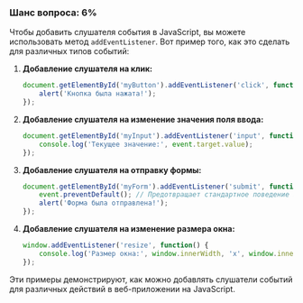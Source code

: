### Шанс вопроса: 6%

Чтобы добавить слушателя события в JavaScript, вы можете использовать метод `addEventListener`. Вот пример того, как это сделать для различных типов событий:

1. **Добавление слушателя на клик:**
   ```javascript
   document.getElementById('myButton').addEventListener('click', function() {
       alert('Кнопка была нажата!');
   });
   ```

2. **Добавление слушателя на изменение значения поля ввода:**
   ```javascript
   document.getElementById('myInput').addEventListener('input', function(event) {
       console.log('Текущее значение:', event.target.value);
   });
   ```

3. **Добавление слушателя на отправку формы:**
   ```javascript
   document.getElementById('myForm').addEventListener('submit', function(event) {
       event.preventDefault(); // Предотвращает стандартное поведение формы
       alert('Форма была отправлена!');
   });
   ```

4. **Добавление слушателя на изменение размера окна:**
   ```javascript
   window.addEventListener('resize', function() {
       console.log('Размер окна:', window.innerWidth, 'x', window.innerHeight);
   });
   ```

Эти примеры демонстрируют, как можно добавлять слушатели событий для различных действий в веб-приложении на JavaScript.